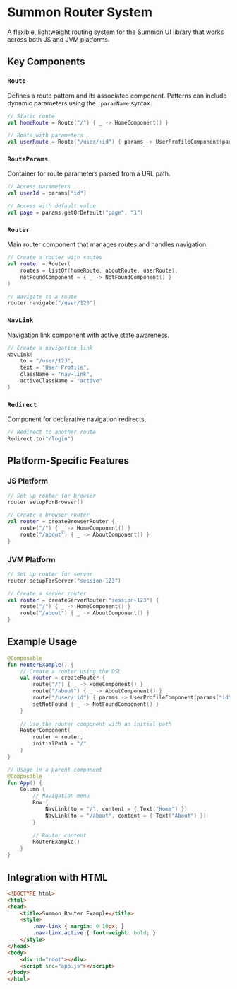 # Summon Router System

A flexible, lightweight routing system for the Summon UI library that works across both JS and JVM platforms.

## Key Components

### `Route`
Defines a route pattern and its associated component. Patterns can include dynamic parameters using the `:paramName` syntax.

```kotlin
// Static route
val homeRoute = Route("/") { _ -> HomeComponent() }

// Route with parameters
val userRoute = Route("/user/:id") { params -> UserProfileComponent(params["id"]) }
```

### `RouteParams`
Container for route parameters parsed from a URL path.

```kotlin
// Access parameters
val userId = params["id"]

// Access with default value
val page = params.getOrDefault("page", "1")
```

### `Router`
Main router component that manages routes and handles navigation.

```kotlin
// Create a router with routes
val router = Router(
    routes = listOf(homeRoute, aboutRoute, userRoute),
    notFoundComponent = { _ -> NotFoundComponent() }
)

// Navigate to a route
router.navigate("/user/123")
```

### `NavLink`
Navigation link component with active state awareness.

```kotlin
// Create a navigation link
NavLink(
    to = "/user/123",
    text = "User Profile",
    className = "nav-link",
    activeClassName = "active"
)
```

### `Redirect`
Component for declarative navigation redirects.

```kotlin
// Redirect to another route
Redirect.to("/login")
```

## Platform-Specific Features

### JS Platform

```kotlin
// Set up router for browser
router.setupForBrowser()

// Create a browser router
val router = createBrowserRouter {
    route("/") { _ -> HomeComponent() }
    route("/about") { _ -> AboutComponent() }
}
```

### JVM Platform

```kotlin
// Set up router for server
router.setupForServer("session-123")

// Create a server router
val router = createServerRouter("session-123") {
    route("/") { _ -> HomeComponent() }
    route("/about") { _ -> AboutComponent() }
}
```

## Example Usage

```kotlin
@Composable
fun RouterExample() {
    // Create a router using the DSL
    val router = createRouter {
        route("/") { _ -> HomeComponent() }
        route("/about") { _ -> AboutComponent() }
        route("/user/:id") { params -> UserProfileComponent(params["id"]) }
        setNotFound { _ -> NotFoundComponent() }
    }
    
    // Use the router component with an initial path
    RouterComponent(
        router = router,
        initialPath = "/"
    )
}

// Usage in a parent component
@Composable
fun App() {
    Column {
        // Navigation menu
        Row {
            NavLink(to = "/", content = { Text("Home") })
            NavLink(to = "/about", content = { Text("About") })
        }
        
        // Router content
        RouterExample()
    }
}
```

## Integration with HTML

```html
<!DOCTYPE html>
<html>
<head>
    <title>Summon Router Example</title>
    <style>
        .nav-link { margin: 0 10px; }
        .nav-link.active { font-weight: bold; }
    </style>
</head>
<body>
    <div id="root"></div>
    <script src="app.js"></script>
</body>
</html>
``` 